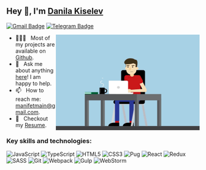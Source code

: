 ## Hey 👋, I'm [Danila Kiselev](https://github.com/manifet/)
[![Gmail Badge](https://img.shields.io/badge/Gmail-D14836?style=for-the-badge&logo=gmail&logoColor=white)](mailto:manifetmain@gmail.com?)
[![Telegram Badge](https://img.shields.io/badge/Telegram-2CA5E0?style=for-the-badge&logo=telegram&logoColor=white)](https://t.me/manifet)


<img align="right" height="250" width="375" alt="" src="https://github.com/manifet/manifet/blob/main/programmer.gif" />

- 👨🏻‍💻 &nbsp; Most of my projects are available on [Github](https://github.com/manifet?tab=repositories).
- 💬 &nbsp; Ask me about anything [here](https://github.com/manifet/manifet/issues)! I am happy to help.
- 📫 &nbsp; How to reach me: manifetmain@gmail.com.
- 📝 &nbsp; Checkout my [Resume](https://github.com/manifet/manifet/blob/main/resume.pdf).


### Key skills and technologies:
![JavaScript](https://img.shields.io/badge/javascript-%23323330.svg?style=for-the-badge&logo=javascript&logoColor=%23F7DF1E)
![TypeScript](https://img.shields.io/badge/typescript-%23007ACC.svg?style=for-the-badge&logo=typescript&logoColor=white)
![HTML5](https://img.shields.io/badge/html5-%23E34F26.svg?style=for-the-badge&logo=html5&logoColor=white)
![CSS3](https://img.shields.io/badge/css3-%231572B6.svg?style=for-the-badge&logo=css3&logoColor=white)
![Pug](https://img.shields.io/badge/Pug-FFF?style=for-the-badge&logo=pug&logoColor=A86454)
![React](https://img.shields.io/badge/react-%2320232a.svg?style=for-the-badge&logo=react&logoColor=%2361DAFB)
![Redux](https://img.shields.io/badge/redux-%23593d88.svg?style=for-the-badge&logo=redux&logoColor=white)
![SASS](https://img.shields.io/badge/SASS-hotpink.svg?style=for-the-badge&logo=SASS&logoColor=white)
![Git](https://img.shields.io/badge/git-%23F05033.svg?style=for-the-badge&logo=git&logoColor=white)
![Webpack](https://img.shields.io/badge/webpack-%238DD6F9.svg?style=for-the-badge&logo=webpack&logoColor=black)
![Gulp](https://img.shields.io/badge/GULP-%23CF4647.svg?style=for-the-badge&logo=gulp&logoColor=white)
![WebStorm](https://img.shields.io/badge/webstorm-143?style=for-the-badge&logo=webstorm&logoColor=white&color=black)

